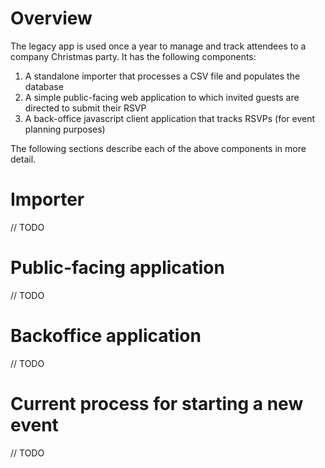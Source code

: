 Overview
========

The legacy app is used once a year to manage and track attendees to a company Christmas party. It has the following components:

1. A standalone importer that processes a CSV file and populates the database
2. A simple public-facing web application to which invited guests are directed to submit their RSVP
3. A back-office javascript client application that tracks RSVPs (for event planning purposes)


The following sections describe each of the above components in more detail.

Importer
=========

// TODO

Public-facing application
==========================

// TODO

Backoffice application
========================

// TODO

Current process for starting a new event
=========================================

// TODO

